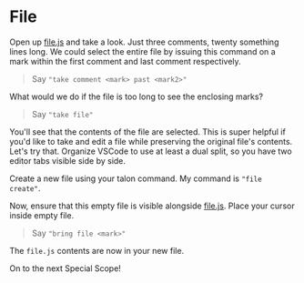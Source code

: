 # File

Open up [file.js](file.js) and take a look. Just three comments, twenty something lines long. We could select the entire file by issuing this command on a mark within the first comment and last comment respectively.

> Say `"take comment <mark> past <mark2>"`

What would we do if the file is too long to see the enclosing marks?

> Say `"take file"`

You'll see that the contents of the file are selected. This is super helpful if you'd like to take and edit a file while preserving the original file's contents. Let's try that. Organize VSCode to use at least a dual split, so you have two editor tabs visible side by side.

Create a new file using your talon command. My command is `"file create"`.

Now, ensure that this empty file is visible alongside [file.js](file.js). Place your cursor inside empty file.

> Say `"bring file <mark>"`

The `file.js` contents are now in your new file.

On to the next Special Scope!
